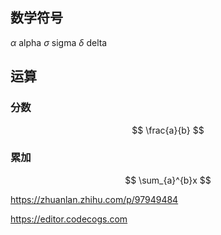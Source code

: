 
## 数学符号

$\alpha$ alpha
$\sigma$ sigma
$\delta$ delta

## 运算

### 分数

$$
\frac{a}{b}
$$

### 累加

$$
\sum_{a}^{b}x
$$


https://zhuanlan.zhihu.com/p/97949484

https://editor.codecogs.com